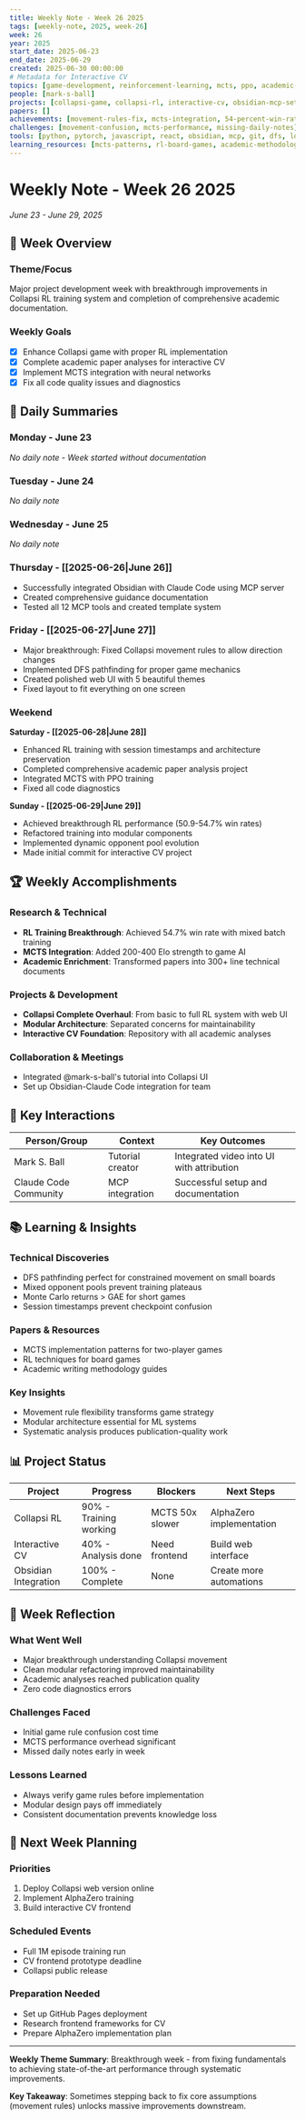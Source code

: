 ```yaml
---
title: Weekly Note - Week 26 2025
tags: [weekly-note, 2025, week-26]
week: 26
year: 2025
start_date: 2025-06-23
end_date: 2025-06-29
created: 2025-06-30 00:00:00
# Metadata for Interactive CV
topics: [game-development, reinforcement-learning, mcts, ppo, academic-analysis, obsidian-integration, web-development, modular-architecture]
people: [mark-s-ball]
projects: [collapsi-game, collapsi-rl, interactive-cv, obsidian-mcp-setup]
papers: []
achievements: [movement-rules-fix, mcts-integration, 54-percent-win-rate, modular-refactoring, academic-enrichment]
challenges: [movement-confusion, mcts-performance, missing-daily-notes]
tools: [python, pytorch, javascript, react, obsidian, mcp, git, dfs, localStorage]
learning_resources: [mcts-patterns, rl-board-games, academic-methodology]
---
```


# Weekly Note - Week 26 2025
*June 23 - June 29, 2025*

## 📌 Week Overview
### Theme/Focus
Major project development week with breakthrough improvements in Collapsi RL training system and completion of comprehensive academic documentation.

### Weekly Goals
- [x] Enhance Collapsi game with proper RL implementation
- [x] Complete academic paper analyses for interactive CV
- [x] Implement MCTS integration with neural networks
- [x] Fix all code quality issues and diagnostics

## 📅 Daily Summaries
### Monday - June 23
*No daily note - Week started without documentation*

### Tuesday - June 24
*No daily note*

### Wednesday - June 25
*No daily note*

### Thursday - [[2025-06-26|June 26]]
- Successfully integrated Obsidian with Claude Code using MCP server
- Created comprehensive guidance documentation
- Tested all 12 MCP tools and created template system

### Friday - [[2025-06-27|June 27]]
- Major breakthrough: Fixed Collapsi movement rules to allow direction changes
- Implemented DFS pathfinding for proper game mechanics
- Created polished web UI with 5 beautiful themes
- Fixed layout to fit everything on one screen

### Weekend
**Saturday - [[2025-06-28|June 28]]**
- Enhanced RL training with session timestamps and architecture preservation
- Completed comprehensive academic paper analysis project
- Integrated MCTS with PPO training
- Fixed all code diagnostics

**Sunday - [[2025-06-29|June 29]]**
- Achieved breakthrough RL performance (50.9-54.7% win rates)
- Refactored training into modular components
- Implemented dynamic opponent pool evolution
- Made initial commit for interactive CV project

## 🏆 Weekly Accomplishments
### Research & Technical
- **RL Training Breakthrough**: Achieved 54.7% win rate with mixed batch training
- **MCTS Integration**: Added 200-400 Elo strength to game AI
- **Academic Enrichment**: Transformed papers into 300+ line technical documents

### Projects & Development
- **Collapsi Complete Overhaul**: From basic to full RL system with web UI
- **Modular Architecture**: Separated concerns for maintainability
- **Interactive CV Foundation**: Repository with all academic analyses

### Collaboration & Meetings
- Integrated @mark-s-ball's tutorial into Collapsi UI
- Set up Obsidian-Claude Code integration for team

## 🤝 Key Interactions
| Person/Group | Context | Key Outcomes |
|--------------|---------|--------------|
| Mark S. Ball | Tutorial creator | Integrated video into UI with attribution |
| Claude Code Community | MCP integration | Successful setup and documentation |

## 📚 Learning & Insights
### Technical Discoveries
- DFS pathfinding perfect for constrained movement on small boards
- Mixed opponent pools prevent training plateaus
- Monte Carlo returns > GAE for short games
- Session timestamps prevent checkpoint confusion

### Papers & Resources
- MCTS implementation patterns for two-player games
- RL techniques for board games
- Academic writing methodology guides

### Key Insights
- Movement rule flexibility transforms game strategy
- Modular architecture essential for ML systems
- Systematic analysis produces publication-quality work

## 📊 Project Status
| Project | Progress | Blockers | Next Steps |
|---------|----------|----------|------------|
| Collapsi RL | 90% - Training working | MCTS 50x slower | AlphaZero implementation |
| Interactive CV | 40% - Analysis done | Need frontend | Build web interface |
| Obsidian Integration | 100% - Complete | None | Create more automations |

## 🔄 Week Reflection
### What Went Well
- Major breakthrough understanding Collapsi movement
- Clean modular refactoring improved maintainability
- Academic analyses reached publication quality
- Zero code diagnostics errors

### Challenges Faced
- Initial game rule confusion cost time
- MCTS performance overhead significant
- Missed daily notes early in week

### Lessons Learned
- Always verify game rules before implementation
- Modular design pays off immediately
- Consistent documentation prevents knowledge loss

## 🎯 Next Week Planning
### Priorities
1. Deploy Collapsi web version online
2. Implement AlphaZero training
3. Build interactive CV frontend

### Scheduled Events
- Full 1M episode training run
- CV frontend prototype deadline
- Collapsi public release

### Preparation Needed
- Set up GitHub Pages deployment
- Research frontend frameworks for CV
- Prepare AlphaZero implementation plan

---
**Weekly Theme Summary**: Breakthrough week - from fixing fundamentals to achieving state-of-the-art performance through systematic improvements.

**Key Takeaway**: Sometimes stepping back to fix core assumptions (movement rules) unlocks massive improvements downstream.
